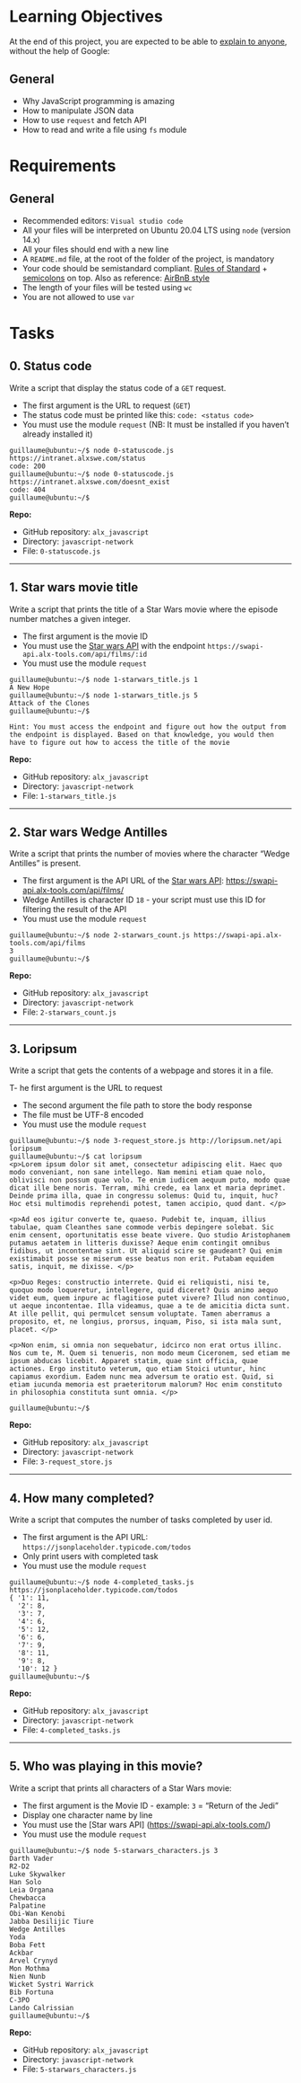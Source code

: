# Learning Objectives

At the end of this project, you are expected to be able to [explain to anyone](https://fs.blog/feynman-learning-technique/), without the help of Google:

## General

- Why JavaScript programming is amazing
- How to manipulate JSON data
- How to use `request` and fetch API
- How to read and write a file using `fs` module

# Requirements

## General
- Recommended editors: `Visual studio code`
- All your files will be interpreted on Ubuntu 20.04 LTS using `node` (version 14.x)
- All your files should end with a new line
- A `README.md` file, at the root of the folder of the project, is mandatory
- Your code should be semistandard compliant. [Rules of Standard](https://standardjs.com/rules.html) + [semicolons](https://github.com/standard/semistandard) on top. Also as reference: [AirBnB style](https://github.com/airbnb/javascript)
- The length of your files will be tested using `wc`
- You are not allowed to use `var`

# Tasks

## 0. Status code

Write a script that display the status code of a `GET` request.

- The first argument is the URL to request (`GET`)
- The status code must be printed like this: `code: <status code>`
- You must use the module `request` (NB: It must be installed if you haven’t already installed it)

```
guillaume@ubuntu:~/$ node 0-statuscode.js https://intranet.alxswe.com/status
code: 200
guillaume@ubuntu:~/$ node 0-statuscode.js https://intranet.alxswe.com/doesnt_exist
code: 404
guillaume@ubuntu:~/$
```

**Repo:**

- GitHub repository: `alx_javascript`
- Directory: `javascript-network`
- File: `0-statuscode.js`
____________________________________________________________________________________________________________________________________

## 1. Star wars movie title

Write a script that prints the title of a Star Wars movie where the episode number matches a given integer.

- The first argument is the movie ID
- You must use the [Star wars API](https://swapi-api.alx-tools.com/) with the endpoint `https://swapi-api.alx-tools.com/api/films/:id`
- You must use the module `request`

```
guillaume@ubuntu:~/$ node 1-starwars_title.js 1
A New Hope
guillaume@ubuntu:~/$ node 1-starwars_title.js 5
Attack of the Clones
guillaume@ubuntu:~/$
```

`Hint: You must access the endpoint and figure out how the output from the endpoint is displayed. Based on that knowledge, you would then have to figure out how to access the title of the movie`

**Repo:**

- GitHub repository: `alx_javascript`
- Directory: `javascript-network`
- File: `1-starwars_title.js`
_____________________________________________________________________________________________________________________________________

## 2. Star wars Wedge Antilles

Write a script that prints the number of movies where the character “Wedge Antilles” is present.

- The first argument is the API URL of the [Star wars API](https://swapi-api.alx-tools.com/): https://swapi-api.alx-tools.com/api/films/
- Wedge Antilles is character ID `18` - your script must use this ID for filtering the result of the API
- You must use the module `request`

```
guillaume@ubuntu:~/$ node 2-starwars_count.js https://swapi-api.alx-tools.com/api/films
3
guillaume@ubuntu:~/$
```

**Repo:**

- GitHub repository: `alx_javascript`
- Directory: `javascript-network`
- File: `2-starwars_count.js`
___________________________________________________________________________________________________________________________________

## 3. Loripsum

Write a script that gets the contents of a webpage and stores it in a file.

T- he first argument is the URL to request
- The second argument the file path to store the body response
- The file must be UTF-8 encoded
- You must use the module `request`

```
guillaume@ubuntu:~/$ node 3-request_store.js http://loripsum.net/api loripsum
guillaume@ubuntu:~/$ cat loripsum
<p>Lorem ipsum dolor sit amet, consectetur adipiscing elit. Haec quo modo conveniant, non sane intellego. Nam memini etiam quae nolo, oblivisci non possum quae volo. Te enim iudicem aequum puto, modo quae dicat ille bene noris. Terram, mihi crede, ea lanx et maria deprimet. Deinde prima illa, quae in congressu solemus: Quid tu, inquit, huc? Hoc etsi multimodis reprehendi potest, tamen accipio, quod dant. </p>

<p>Ad eos igitur converte te, quaeso. Pudebit te, inquam, illius tabulae, quam Cleanthes sane commode verbis depingere solebat. Sic enim censent, oportunitatis esse beate vivere. Quo studio Aristophanem putamus aetatem in litteris duxisse? Aeque enim contingit omnibus fidibus, ut incontentae sint. Ut aliquid scire se gaudeant? Qui enim existimabit posse se miserum esse beatus non erit. Putabam equidem satis, inquit, me dixisse. </p>

<p>Duo Reges: constructio interrete. Quid ei reliquisti, nisi te, quoquo modo loqueretur, intellegere, quid diceret? Quis animo aequo videt eum, quem inpure ac flagitiose putet vivere? Illud non continuo, ut aeque incontentae. Illa videamus, quae a te de amicitia dicta sunt. At ille pellit, qui permulcet sensum voluptate. Tamen aberramus a proposito, et, ne longius, prorsus, inquam, Piso, si ista mala sunt, placet. </p>

<p>Non enim, si omnia non sequebatur, idcirco non erat ortus illinc. Nos cum te, M. Quem si tenueris, non modo meum Ciceronem, sed etiam me ipsum abducas licebit. Apparet statim, quae sint officia, quae actiones. Ergo instituto veterum, quo etiam Stoici utuntur, hinc capiamus exordium. Eadem nunc mea adversum te oratio est. Quid, si etiam iucunda memoria est praeteritorum malorum? Hoc enim constituto in philosophia constituta sunt omnia. </p>

guillaume@ubuntu:~/$
```

**Repo:**

- GitHub repository: `alx_javascript`
- Directory: `javascript-network`
- File: `3-request_store.js`
__________________________________________________________________________________________________________________________________________

## 4. How many completed?

Write a script that computes the number of tasks completed by user id.

- The first argument is the API URL: `https://jsonplaceholder.typicode.com/todos`
- Only print users with completed task
- You must use the module `request`

```
guillaume@ubuntu:~/$ node 4-completed_tasks.js https://jsonplaceholder.typicode.com/todos
{ '1': 11,
  '2': 8,
  '3': 7,
  '4': 6,
  '5': 12,
  '6': 6,
  '7': 9,
  '8': 11,
  '9': 8,
  '10': 12 }
guillaume@ubuntu:~/$
```

**Repo:**

- GitHub repository: `alx_javascript`
- Directory: `javascript-network`
- File: `4-completed_tasks.js`
___________________________________________________________________________________________________________________________________________

## 5. Who was playing in this movie?

Write a script that prints all characters of a Star Wars movie:

- The first argument is the Movie ID - example: `3` = “Return of the Jedi”
- Display one character name by line
- You must use the [Star wars API] (https://swapi-api.alx-tools.com/)
- You must use the module `request`

```
guillaume@ubuntu:~/$ node 5-starwars_characters.js 3
Darth Vader
R2-D2
Luke Skywalker
Han Solo
Leia Organa
Chewbacca
Palpatine
Obi-Wan Kenobi
Jabba Desilijic Tiure
Wedge Antilles
Yoda
Boba Fett
Ackbar
Arvel Crynyd
Mon Mothma
Nien Nunb
Wicket Systri Warrick
Bib Fortuna
C-3PO
Lando Calrissian
guillaume@ubuntu:~/$
```

**Repo:**

- GitHub repository: `alx_javascript`
- Directory: `javascript-network`
- File: `5-starwars_characters.js`
